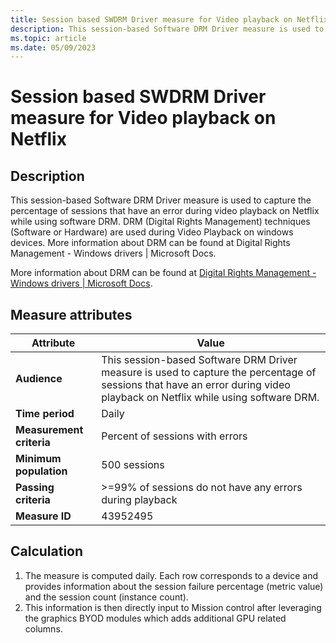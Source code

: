 ```yaml
---
title: Session based SWDRM Driver measure for Video playback on Netflix 
description: This session-based Software DRM Driver measure is used to capture the percentage of sessions that have an error during video playback on Netflix while using software DRM.
ms.topic: article
ms.date: 05/09/2023
---
```


#  Session based SWDRM Driver measure for Video playback on Netflix 

## Description

This session-based Software DRM Driver measure is used to capture the percentage of sessions that have an error during video playback on Netflix while using software DRM. DRM (Digital Rights Management) techniques (Software or Hardware) are used during Video Playback on windows devices. More information about DRM can be found at Digital Rights Management - Windows drivers | Microsoft Docs.

More information about DRM can be found at [Digital Rights Management - Windows drivers | Microsoft Docs](/windows-hardware/drivers/audio/digital-rights-management).

## Measure attributes

| Attribute | Value |
|--|--|
| **Audience** | This session-based Software DRM Driver measure is used to capture the percentage of sessions that have an error during video playback on Netflix while using software DRM. |
| **Time period** | Daily |
| **Measurement criteria** | Percent of sessions with errors |
| **Minimum population** | 500 sessions |
| **Passing criteria** | >=99% of sessions do not have any errors during playback|
| **Measure ID** | 43952495 |

## Calculation

1. The measure is computed daily. Each row corresponds to a device and provides information about the session failure percentage (metric value) and the session count (instance count).
2. This information is then directly input to Mission control after leveraging the graphics BYOD modules which adds additional GPU related columns.